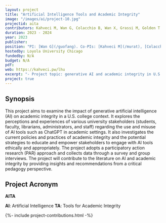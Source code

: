 ```yaml
---
layout: project
title: "Artificial Intelligence Tools and Academic Integrity"
image: "/images/ai/project-10.jpg"
projectid: aita
contributors: Kahveci M, Wan G, Colacchio B, Wan X, Grassi M, Golden T
duration: 2023 - 2024
year: 2023
publisher:
position: "PI: [Wan G](/guofang). Co-PIs: [Kahveci M](/murat), [Colacchio B](/bridget), [Wan X](/xiang), [Grassi M](/mariana), [Golden T](/tori)"
hostedby: Loyola University Chicago
fundedby: N/A
budget: N/A
pdf:
web: https://kahveci.pw/lhu
excerpt: "- Project topic: generative AI and academic integrity in U.S. college context. Project goal: explore perceptions and experiences of university stakeholders on AI tools such as ChatGPT. Project method: participatory action research (PAR) with survey and group interviews. Project contribution: provide insights and recommendations from critical pedagogy perspective."
project: true
---
```


## Synopsis

This project aims to examine the impact of generative artificial intelligence (AI) on academic integrity in a U.S. college context. It explores the perceptions and experiences of various university stakeholders (students, faculty, librarians, administrators, and staff) regarding the use and misuse of AI tools such as ChatGPT in academic settings. It also investigates the current policies and practices of academic integrity and the potential strategies to educate and empower stakeholders to engage with AI tools ethically and appropriately. The project adopts a participatory action research (PAR) approach and collects data through a survey and group interviews. The project will contribute to the literature on AI and academic integrity by providing insights and recommendations from a critical pedagogy perspective.

## Project Acronym

**AITA**

**AI**: Artificial Intelligence
**TA**: Tools for Academic Integrity

{%- include project-contributions.html -%}
